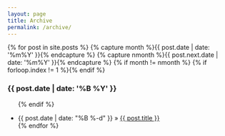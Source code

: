 ```yaml
---
layout: page
title: Archive
permalink: /archive/
---
```


{% for post in site.posts %}
{% capture month %}{{ post.date | date: '%m%Y' }}{% endcapture %}
{% capture nmonth %}{{ post.next.date | date: '%m%Y' }}{% endcapture %}
{% if month != nmonth %}
  {% if forloop.index != 1 %}</ul>{% endif %} <h3 class="sub-header">{{ post.date | date: '%B %Y' }}</h3><ul> {% endif %}
  <li><span class="time">{{ post.date | date: "%B %-d" }}</span> &raquo; <a href="{{ post.url }}">{{ post.title }}</a></li>
{% endfor %}
